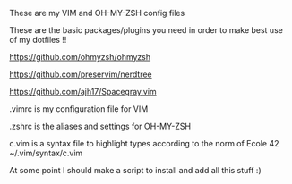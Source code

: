 These are my VIM and OH-MY-ZSH config files

These are the basic packages/plugins you need in order to make best use of my dotfiles !!

https://github.com/ohmyzsh/ohmyzsh

https://github.com/preservim/nerdtree

https://github.com/ajh17/Spacegray.vim

.vimrc is my configuration file for VIM

.zshrc is the aliases and settings for OH-MY-ZSH

c.vim is a syntax file to highlight types according to the norm of Ecole 42
~/.vim/syntax/c.vim


At some point I should make a script to install and add all this stuff :)
